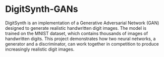 # DigitSynth-GANs
DigitSynth is an implementation of a Generative Adversarial Network (GAN) designed to generate realistic handwritten digit images. The model is trained on the MNIST dataset, which contains thousands of images of handwritten digits. This project demonstrates how two neural networks, a generator and a discriminator, can work together in competition to produce increasingly realistic digit images.

